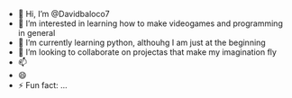 - 👋 Hi, I’m @Davidbaloco7
- 👀 I’m interested in learning how to make videogames and programming in general
- 🌱 I’m currently learning python, althouhg I am just at the beginning
- 💞️ I’m looking to collaborate on projectas that make my imagination fly
- 📫 
- 😄 
- ⚡ Fun fact: ...

<!---
Davidbaloco7/Davidbaloco7 is a ✨ special ✨ repository because its `README.md` (this file) appears on your GitHub profile.
You can click the Preview link to take a look at your changes.
--->
